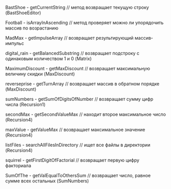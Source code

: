 BastShoe - getCurrentString
// метод возвращает текущую строку (BastShoeEditor)

Football - isArrayInAscending
// метод проверяет можно ли упорядочить массив по возрастанию

MadMax - getImpulseArray
// возвращает результирующий массив-импульс

digital_rain - getBalancedSubstring
// возвращает подстроку с одинаковым количеством 1 и 0 (Matrix)

MaximumDiscount - getMaxDiscount
// возвращает максимальную величину скидки (MaxDiscount)

reverseprise - getTurnArray 
// возвращает массив в обратном порядке (MaxDiscount)

sumNumbers - getSumOfDigitsOfNumber
// возвращает сумму цифр числа (Recursion1)

secondMax - getSecondValueMax
// находит второе максимальное число (Recursion4)

maxValue - getValueMax
// возвращает максимальное значение (Recursion4)

listFiles - searchAllFilesInDirectory
// ищет все файлы в директории (Recursion4)

squirrel - getFirstDigitOfFactorial
// возвращает первую цифру факториала

SumOfThe - getValEqualToOthersSum
// возвращает число, равное сумме всех остальных (SumNumbers)



